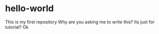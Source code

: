 # hello-world
This is my first repository
Why are you asking me to write this? 
Its just for tutorial?
Ok
